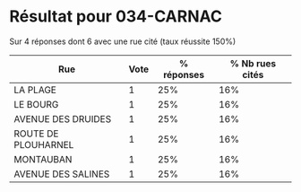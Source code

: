 # Résultat pour 034-CARNAC

Sur 4 réponses dont 6 avec une rue cité (taux réussite 150%)

| Rue | Vote | % réponses | % Nb rues cités|
|-----|------|------------|----------------|
| LA PLAGE | 1 | 25% | 16%|
| LE BOURG | 1 | 25% | 16%|
| AVENUE DES DRUIDES | 1 | 25% | 16%|
| ROUTE DE PLOUHARNEL | 1 | 25% | 16%|
| MONTAUBAN | 1 | 25% | 16%|
| AVENUE DES SALINES | 1 | 25% | 16%|

